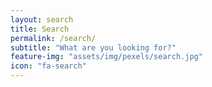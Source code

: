 ```yaml
---
layout: search
title: Search
permalink: /search/
subtitle: "What are you looking for?"
feature-img: "assets/img/pexels/search.jpg"
icon: "fa-search"
---
```

